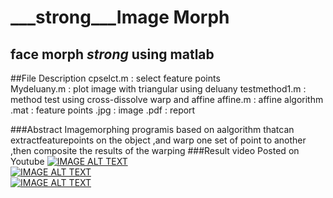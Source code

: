___strong___Image Morph
==================================================================
face morph           _strong_ using matlab
-------------------------------------------------------------------

##File Description
cpselct.m : select feature points<br>
Mydeluany.m : plot image with triangular using deluany
testmethod1.m : method test using cross-dissolve warp and affine
affine.m : affine algorithm 
.mat : feature points
.jpg : image 
.pdf : report

###Abstract 
Imagemorphing programis based on aalgorithm thatcan extractfeaturepoints on the object ,and warp one set of point to another ,then composite the results of the warping
###Result video Posted on Youtube
[![IMAGE ALT TEXT](https://youtu.be/I2ep1wXFE28/0.jpg)](https://youtu.be/I2ep1wXFE28)<br>
[![IMAGE ALT TEXT](https://youtu.be/Ole9irDem5k/0.jpg)](https://youtu.be/Ole9irDem5k)<br>
[![IMAGE ALT TEXT](https://youtu.be/n38ZromRupw/0.jpg)](https://youtu.be/n38ZromRupw)<br>
